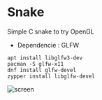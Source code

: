# Snake
Simple C snake to try OpenGL

- Dependencie : GLFW
```
apt install libglfw3-dev
pacman -S glfw-x11
dnf install glfw-devel
zypper install libglfw-devel
```

![screen](https://i.imgur.com/jCtkhFc.png)
